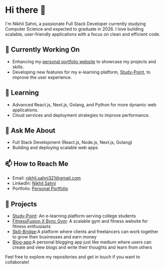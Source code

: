 # Hi there 👋

I'm Nikhil Sahni, a passionate Full Stack Developer currently studying Computer Science and expected to graduate in 2026. I love building scalable, user-friendly applications with a focus on clean and efficient code.

## 🔭 Currently Working On
- Enhancing my [personal portfolio website](https://personal-portfolio-blue-one.vercel.app/) to showcase my projects and skills.
- Developing new features for my e-learning platform, [Study-Point](https://study-point-nine.vercel.app/), to improve the user experience.

## 🌱 Learning
- Advanced React.js, Next.js, Golang, and Python for more dynamic web applications.
- Cloud services and deployment strategies to improve performance.

## 💬 Ask Me About
- Full Stack Development (React.js, Node.js, Next.js, Golang)
- Building and deploying scalable web apps

## 📫 How to Reach Me
- Email: nikhil.sahni321@gmail.com
- LinkedIn: [Nikhil Sahni](https://www.linkedin.com/in/nikhil-sahni-4321/)
- Portfolio: [Personal Portfolio](https://personal-portfolio-blue-one.vercel.app/)

## 📂 Projects
- [Study-Point](https://study-point-nine.vercel.app/): An e-learning platform serving college students 
- [FitnessFusion X Bync Gym](https://fitnessfusion-self.vercel.app/): A scalable gym and fitness website for fitness enthusiasts
- [Skill-Bridge](https://skill-bridg.vercel.app/):A platform where clients and freelancers can work together to grow their businesses and earn money
- [Blog-app](https://blog-app-ten-orpin.vercel.app/):A personal blogging app just like medium where users can create and view blogs and write their thoughts and learn from others

Feel free to explore my repositories and get in touch if you want to collaborate!
